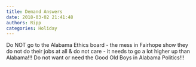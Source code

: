 ```yaml
---
title: Demand Answers
date: 2018-03-02 21:41:48
authors: Ripp
categories: Holiday
---
```


 Do NOT go to the Alabama Ethics board - the mess in Fairhope show they do not do their jobs at all &amp; do not care - it needs to go a lot higher up than Alabama!!!  Do not want or need the Good Old Boys in Alabama Politics!!!